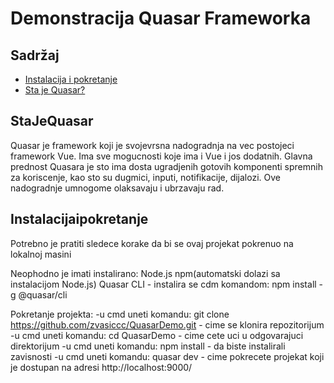 # Demonstracija Quasar Frameworka

## Sadržaj
- [Instalacija i pokretanje](#instalacijaipokretanje)
- [Sta je Quasar?](#StaJeQuasar)

## StaJeQuasar
Quasar je framework koji je svojevrsna nadogradnja na vec postojeci framework Vue. Ima sve mogucnosti koje ima i Vue i jos dodatnih.
Glavna prednost Quasara je sto ima dosta ugradjenih gotovih komponenti spremnih za koriscenje, kao sto su dugmici, inputi, notifikacije, dijalozi. Ove nadogradnje umnogome olaksavaju i ubrzavaju rad.

## Instalacijaipokretanje
Potrebno je pratiti sledece korake da bi se ovaj projekat pokrenuo na lokalnoj masini

Neophodno je imati instalirano: 
Node.js
npm(automatski dolazi sa instalacijom Node.js)
Quasar CLI - instalira se cdm komandom: npm install -g @quasar/cli

Pokretanje projekta:
-u cmd uneti komandu: git clone https://github.com/zvasiccc/QuasarDemo.git  - cime se klonira repozitorijum 
-u cmd uneti komandu: cd QuasarDemo - cime cete uci u odgovarajuci direktorijum
-u cmd uneti komandu: npm install - da biste instalirali zavisnosti
-u cmd uneti komandu: quasar dev - cime pokrecete projekat koji je dostupan na adresi http://localhost:9000/
